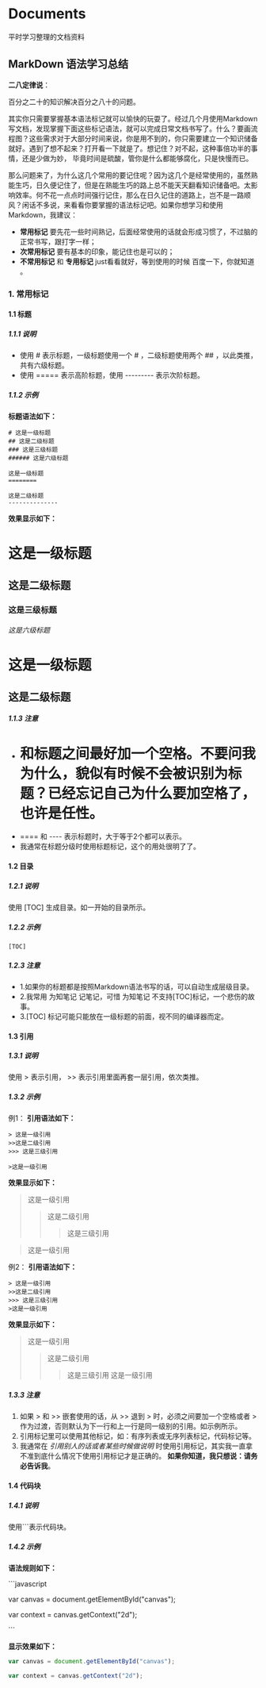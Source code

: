 # Documents
平时学习整理的文档资料

## MarkDown 语法学习总结
**二八定律说**：

百分之二十的知识解决百分之八十的问题。

其实你只需要掌握基本语法标记就可以愉快的玩耍了。经过几个月使用Markdown写文档，发现掌握下面这些标记语法，就可以完成日常文档书写了。什么？要画流程图？这些需求对于大部分时间来说，你是用不到的，你只需要建立一个知识储备就好。遇到了想不起来？打开看一下就是了。想记住？对不起，这种事倍功半的事情，还是少做为妙， 毕竟时间是硫酸，管你是什么都能够腐化，只是快慢而已。

那么问题来了，为什么这几个常用的要记住呢？因为这几个是经常使用的，虽然熟能生巧，日久便记住了，但是在熟能生巧的路上总不能天天翻看知识储备吧。太影响效率。何不花一点点时间强行记住，那么在日久记住的道路上，岂不是一路顺风？闲话不多说，来看看你要掌握的语法标记吧。如果你想学习和使用Markdown，我建议：
* **常用标记** 要先花一些时间熟记，后面经常使用的话就会形成习惯了，不过脑的正常书写，跟打字一样；
* **次常用标记** 要有基本的印象，能记住也是可以的；
* **不常用标记** 和 **专用标记** just看看就好，等到使用的时候 百度一下，你就知道 。


### 1. 常用标记
#### 1.1 标题
##### 1.1.1 说明
* 使用 # 表示标题，一级标题使用一个 # ，二级标题使用两个 ## ，以此类推，共有六级标题。
* 使用 ===== 表示高阶标题，使用 --------- 表示次阶标题。

##### 1.1.2 示例
**标题语法如下：**
``` 
# 这是一级标题
## 这是二级标题
### 这是三级标题
###### 这是六级标题

这是一级标题
========

这是二级标题
--------------
```

**效果显示如下：**
# 这是一级标题

## 这是二级标题

### 这是三级标题

###### 这是六级标题

这是一级标题
=======

这是二级标题
----------


##### 1.1.3 注意
* # 和标题之间最好加一个空格。不要问我为什么，貌似有时候不会被识别为标题？已经忘记自己为什么要加空格了，也许是任性。
* ==== 和 ---- 表示标题时，大于等于2个都可以表示。
* 我通常在标题分级时使用标题标记，这个的用处很明了了。

#### 1.2 目录
##### 1.2.1 说明

使用 [TOC] 生成目录。如一开始的目录所示。

##### 1.2.2 示例

```
[TOC]
```

##### 1.2.3 注意
* 1.如果你的标题都是按照Markdown语法书写的话，可以自动生成层级目录。
* 2.我常用 为知笔记 记笔记，可惜 为知笔记 不支持[TOC]标记，一个悲伤的故事。
* 3.[TOC] 标记可能只能放在一级标题的前面，视不同的编译器而定。

#### 1.3 引用
##### 1.3.1 说明
使用 > 表示引用， >> 表示引用里面再套一层引用，依次类推。

##### 1.3.2 示例
例1：
**引用语法如下：**
```
> 这是一级引用
>>这是二级引用
>>> 这是三级引用

>这是一级引用
```
**效果显示如下：**

> 这是一级引用
>>这是二级引用
>>> 这是三级引用

>这是一级引用

例2：
**引用语法如下：**
```
> 这是一级引用
>>这是二级引用
>>> 这是三级引用
>这是一级引用
```
**效果显示如下：**

> 这是一级引用
>>这是二级引用
>>> 这是三级引用
>这是一级引用

##### 1.3.3 注意
1. 如果 > 和 >> 嵌套使用的话，从 >> 退到 > 时，必须之间要加一个空格或者 > 作为过渡，否则默认为下一行和上一行是同一级别的引用。如示例所示。
2. 引用标记里可以使用其他标记，如：有序列表或无序列表标记，代码标记等。
3. 我通常在 *引用别人的话或者某些时候做说明*  时使用引用标记，其实我一直拿不准到底什么情况下使用引用标记才是正确的。 **如果你知道，我只想说：请务必告诉我**。

#### 1.4 代码块
##### 1.4.1 说明
使用```表示代码块。

##### 1.4.2 示例
**语法规则如下：**

\`\`\`javascript 

var canvas = document.getElementById("canvas");

var context = canvas.getContext("2d");

\`\`\`

**显示效果如下：**
```javascript
var canvas = document.getElementById("canvas");

var context = canvas.getContext("2d");
```

